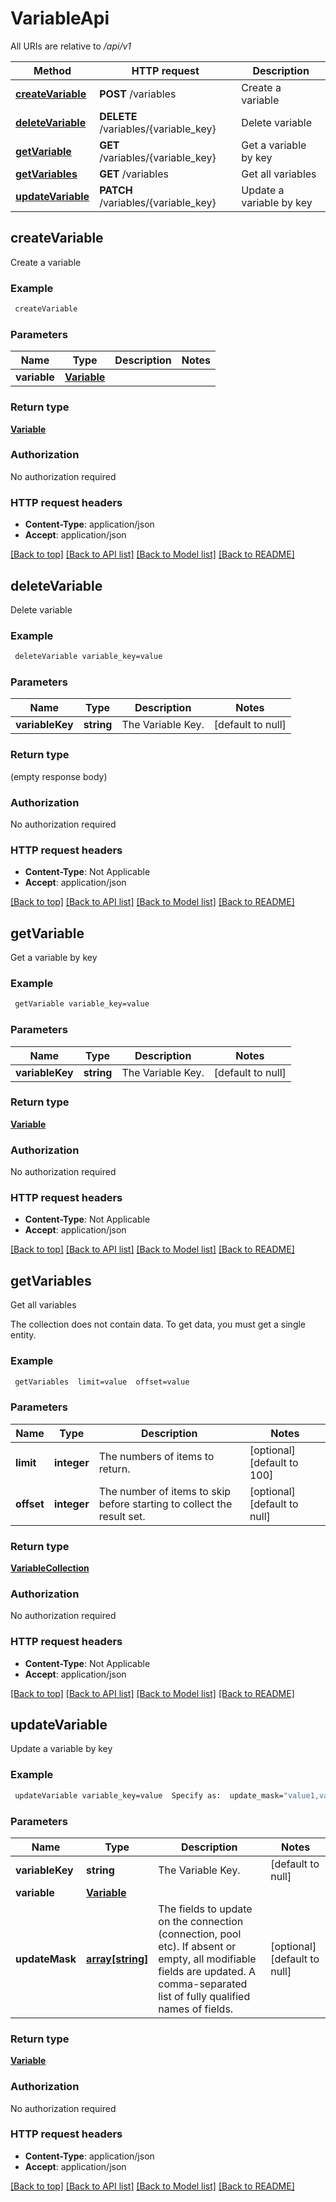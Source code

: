 # VariableApi

All URIs are relative to */api/v1*

Method | HTTP request | Description
------------- | ------------- | -------------
[**createVariable**](VariableApi.md#createVariable) | **POST** /variables | Create a variable
[**deleteVariable**](VariableApi.md#deleteVariable) | **DELETE** /variables/{variable_key} | Delete variable
[**getVariable**](VariableApi.md#getVariable) | **GET** /variables/{variable_key} | Get a variable by key
[**getVariables**](VariableApi.md#getVariables) | **GET** /variables | Get all variables
[**updateVariable**](VariableApi.md#updateVariable) | **PATCH** /variables/{variable_key} | Update a variable by key



## createVariable

Create a variable

### Example

```bash
 createVariable
```

### Parameters


Name | Type | Description  | Notes
------------- | ------------- | ------------- | -------------
 **variable** | [**Variable**](Variable.md) |  |

### Return type

[**Variable**](Variable.md)

### Authorization

No authorization required

### HTTP request headers

- **Content-Type**: application/json
- **Accept**: application/json

[[Back to top]](#) [[Back to API list]](../README.md#documentation-for-api-endpoints) [[Back to Model list]](../README.md#documentation-for-models) [[Back to README]](../README.md)


## deleteVariable

Delete variable

### Example

```bash
 deleteVariable variable_key=value
```

### Parameters


Name | Type | Description  | Notes
------------- | ------------- | ------------- | -------------
 **variableKey** | **string** | The Variable Key. | [default to null]

### Return type

(empty response body)

### Authorization

No authorization required

### HTTP request headers

- **Content-Type**: Not Applicable
- **Accept**: application/json

[[Back to top]](#) [[Back to API list]](../README.md#documentation-for-api-endpoints) [[Back to Model list]](../README.md#documentation-for-models) [[Back to README]](../README.md)


## getVariable

Get a variable by key

### Example

```bash
 getVariable variable_key=value
```

### Parameters


Name | Type | Description  | Notes
------------- | ------------- | ------------- | -------------
 **variableKey** | **string** | The Variable Key. | [default to null]

### Return type

[**Variable**](Variable.md)

### Authorization

No authorization required

### HTTP request headers

- **Content-Type**: Not Applicable
- **Accept**: application/json

[[Back to top]](#) [[Back to API list]](../README.md#documentation-for-api-endpoints) [[Back to Model list]](../README.md#documentation-for-models) [[Back to README]](../README.md)


## getVariables

Get all variables

The collection does not contain data. To get data, you must get a single entity.

### Example

```bash
 getVariables  limit=value  offset=value
```

### Parameters


Name | Type | Description  | Notes
------------- | ------------- | ------------- | -------------
 **limit** | **integer** | The numbers of items to return. | [optional] [default to 100]
 **offset** | **integer** | The number of items to skip before starting to collect the result set. | [optional] [default to null]

### Return type

[**VariableCollection**](VariableCollection.md)

### Authorization

No authorization required

### HTTP request headers

- **Content-Type**: Not Applicable
- **Accept**: application/json

[[Back to top]](#) [[Back to API list]](../README.md#documentation-for-api-endpoints) [[Back to Model list]](../README.md#documentation-for-models) [[Back to README]](../README.md)


## updateVariable

Update a variable by key

### Example

```bash
 updateVariable variable_key=value  Specify as:  update_mask="value1,value2,..."
```

### Parameters


Name | Type | Description  | Notes
------------- | ------------- | ------------- | -------------
 **variableKey** | **string** | The Variable Key. | [default to null]
 **variable** | [**Variable**](Variable.md) |  |
 **updateMask** | [**array[string]**](string.md) | The fields to update on the connection (connection, pool etc). If absent or empty, all modifiable fields are updated. A comma-separated list of fully qualified names of fields. | [optional] [default to null]

### Return type

[**Variable**](Variable.md)

### Authorization

No authorization required

### HTTP request headers

- **Content-Type**: application/json
- **Accept**: application/json

[[Back to top]](#) [[Back to API list]](../README.md#documentation-for-api-endpoints) [[Back to Model list]](../README.md#documentation-for-models) [[Back to README]](../README.md)

